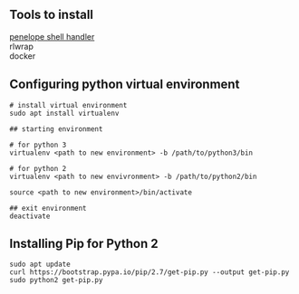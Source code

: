 
## Tools to install
[penelope shell handler](https://github.com/brightio/penelope)  
rlwrap  
docker

## Configuring python virtual environment
```
# install virtual environment
sudo apt install virtualenv

## starting environment

# for python 3
virtualenv <path to new environment> -b /path/to/python3/bin

# for python 2
virtualenv <path to new envivronment> -b /path/to/python2/bin

source <path to new environment>/bin/activate

## exit environment
deactivate
```

## Installing Pip for Python 2
```
sudo apt update
curl https://bootstrap.pypa.io/pip/2.7/get-pip.py --output get-pip.py
sudo python2 get-pip.py
```
